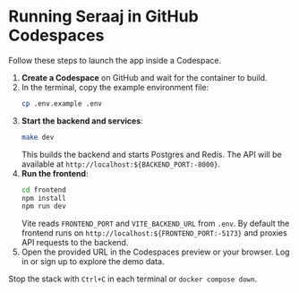 # Running Seraaj in GitHub Codespaces

Follow these steps to launch the app inside a Codespace.

1. **Create a Codespace** on GitHub and wait for the container to build.
2. In the terminal, copy the example environment file:
   ```bash
   cp .env.example .env
   ```
3. **Start the backend and services**:
   ```bash
   make dev
   ```
   This builds the backend and starts Postgres and Redis. The API will be
   available at `http://localhost:${BACKEND_PORT:-8000}`.
4. **Run the frontend**:
   ```bash
   cd frontend
   npm install
   npm run dev
   ```
   Vite reads `FRONTEND_PORT` and `VITE_BACKEND_URL` from `.env`. By default the
   frontend runs on `http://localhost:${FRONTEND_PORT:-5173}` and proxies API
   requests to the backend.
5. Open the provided URL in the Codespaces preview or your browser. Log in or
   sign up to explore the demo data.

Stop the stack with `Ctrl+C` in each terminal or `docker compose down`.
